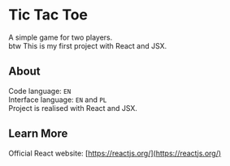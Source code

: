 # Tic Tac Toe
A simple game for two players.\
btw This is my first project with React and JSX.

## About
Code language: `EN`\
Interface language: `EN` and `PL`\
Project is realised with React and JSX.

## Learn More
Official React website: [https://reactjs.org/](https://reactjs.org/)
